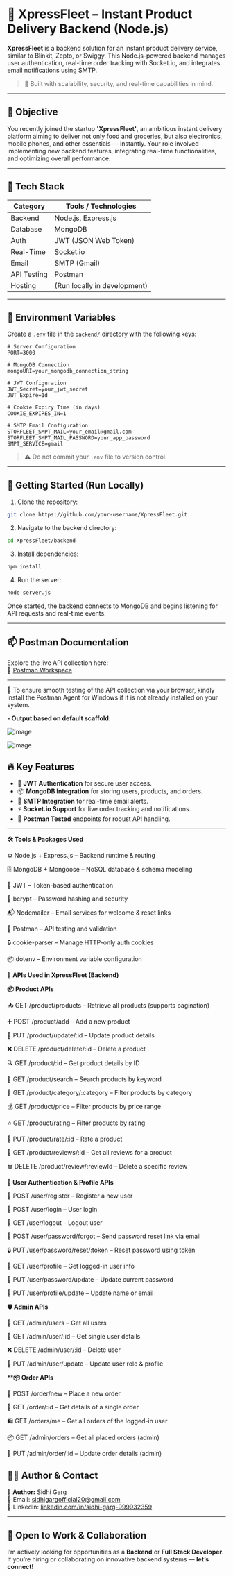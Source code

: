 # 🚀 XpressFleet – Instant Product Delivery Backend (Node.js)

**XpressFleet** is a backend solution for an instant product delivery service, similar to Blinkit, Zepto, or Swiggy. This Node.js-powered backend manages user authentication, real-time order tracking with Socket.io, and integrates email notifications using SMTP.

> 🔧 Built with scalability, security, and real-time capabilities in mind.

---

## 📌 Objective

You recently joined the startup **'XpressFleet'**, an ambitious instant delivery platform aiming to deliver not only food and groceries, but also electronics, mobile phones, and other essentials — instantly. Your role involved implementing new backend features, integrating real-time functionalities, and optimizing overall performance.

---

## 🧰 Tech Stack

| Category      | Tools / Technologies                 |
|---------------|--------------------------------------|
| Backend       | Node.js, Express.js                 |
| Database      | MongoDB                             |
| Auth          | JWT (JSON Web Token)                |
| Real-Time     | Socket.io                           |
| Email         | SMTP (Gmail)                        |
| API Testing   | Postman                             |
| Hosting       | (Run locally in development)        |

---

## 🔧 Environment Variables

Create a `.env` file in the `backend/` directory with the following keys:

```env
# Server Configuration
PORT=3000

# MongoDB Connection
mongoURI=your_mongodb_connection_string

# JWT Configuration
JWT_Secret=your_jwt_secret
JWT_Expire=1d

# Cookie Expiry Time (in days)
COOKIE_EXPIRES_IN=1

# SMTP Email Configuration
STORFLEET_SMPT_MAIL=your_email@gmail.com
STORFLEET_SMPT_MAIL_PASSWORD=your_app_password
SMPT_SERVICE=gmail
```

> ⚠️ Do not commit your `.env` file to version control.

---

## 🚀 Getting Started (Run Locally)

1. Clone the repository:

```bash
git clone https://github.com/your-username/XpressFleet.git
```

2. Navigate to the backend directory:

```bash
cd XpressFleet/backend
```

3. Install dependencies:

```bash
npm install
```

4. Run the server:

```bash
node server.js
```

Once started, the backend connects to MongoDB and begins listening for API requests and real-time events.

---

## 📫 Postman Documentation

Explore the live API collection here:  
🔗 [Postman Workspace](https://www.postman.com/solar-escape-571108/workspace/54fcd003-1f88-42da-8172-cbac9cd575cf/collection/15790133-eb941792-d2d5-41dd-8b20-b089d6649157)

---
🧭 To ensure smooth testing of the API collection via your browser, kindly install the Postman Agent for Windows if it is not already installed on your system.

**- Output based on default scaffold:**   

![image](https://github.com/user-attachments/assets/badfc19e-91b7-43c5-aec0-bc7196a29df8)

![image](https://github.com/user-attachments/assets/174c3c66-fe5a-4d15-917d-6c41afb84dc7)



## 🔥 Key Features

- 🔐 **JWT Authentication** for secure user access.
- 📦 **MongoDB Integration** for storing users, products, and orders.
- 🔔 **SMTP Integration** for real-time email alerts.
- ⚡ **Socket.io Support** for live order tracking and notifications.
- 🧪 **Postman Tested** endpoints for robust API handling.

---
**🛠️ Tools & Packages Used**

⚙️ Node.js + Express.js – Backend runtime & routing

🗄️ MongoDB + Mongoose – NoSQL database & schema modeling

🔐 JWT – Token-based authentication

🔑 bcrypt – Password hashing and security

📬 Nodemailer – Email services for welcome & reset links

🧪 Postman – API testing and validation

🔒 cookie-parser – Manage HTTP-only auth cookies

📦 dotenv – Environment variable configuration







**📌 APIs Used in XpressFleet (Backend)**






**📦 Product APIs**








📥 GET /product/products – Retrieve all products (supports pagination)

➕ POST /product/add – Add a new product

🔄 PUT /product/update/:id – Update product details

❌ DELETE /product/delete/:id – Delete a product

🔍 GET /product/:id – Get product details by ID

🔎 GET /product/search – Search products by keyword

📂 GET /product/category/:category – Filter products by category

💰 GET /product/price – Filter products by price range

⭐ GET /product/rating – Filter products by rating

💬 PUT /product/rate/:id – Rate a product

📝 GET /product/reviews/:id – Get all reviews for a product

🗑️ DELETE /product/review/:reviewId – Delete a specific review










**👤 User Authentication & Profile APIs**









📝 POST /user/register – Register a new user

🔑 POST /user/login – User login

🚪 GET /user/logout – Logout user

🔑 POST /user/password/forgot – Send password reset link via email

🔒 PUT /user/password/reset/:token – Reset password using token

👤 GET /user/profile – Get logged-in user info

🔄 PUT /user/password/update – Update current password

📝 PUT /user/profile/update – Update name or email










**🛡️ Admin APIs**







👥 GET /admin/users – Get all users

👤 GET /admin/user/:id – Get single user details

❌ DELETE /admin/user/:id – Delete user

🔧 PUT /admin/user/update – Update user role & profile







****📦 Order APIs**








🛒 POST /order/new – Place a new order

📜 GET /order/:id – Get details of a single order

🛍️ GET /orders/me – Get all orders of the logged-in user

📦 GET /admin/orders – Get all placed orders (admin)

🔧 PUT /admin/order/:id – Update order details (admin)









## 👨‍💻 Author & Contact

**👤 Author:** Sidhi Garg  
📧 Email: sidhigargofficial20@gmail.com  
🔗 LinkedIn: [linkedin.com/in/sidhi-garg-999932359](https://www.linkedin.com/in/sidhi-garg-999932359/)

---

## 🤝 Open to Work & Collaboration

I’m actively looking for opportunities as a **Backend** or **Full Stack Developer**.  
If you’re hiring or collaborating on innovative backend systems — **let’s connect!**
